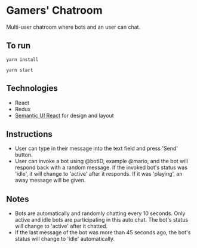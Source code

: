 
# Gamers' Chatroom
Multi-user chatroom where bots and an user can chat.

## To run
```
yarn install
```
```
yarn start
```

## Technologies
* React
* Redux
* [Semantic UI React](https://react.semantic-ui.com/introduction) for design and layout

## Instructions
* User can type in their message into the text field and press 'Send' button.
* User can invoke a bot using @botID, example @mario, and the bot will respond back with a random message. If the invoked bot's status was 'idle', it will change to 'active' after it responds. If it was 'playing', an away message will be given.

## Notes
* Bots are automatically and randomly chatting every 10 seconds.
Only active and idle bots are participating in this auto chat.
The bot's status will change to 'active' after it chatted.
* If the last message of the bot was more than 45 seconds ago, the bot's status will change to 'idle' automatically.

